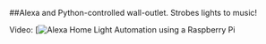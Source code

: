 ##Alexa and Python-controlled wall-outlet. Strobes lights to music!

Video:
[![Alexa Home Light Automation using a Raspberry Pi](https://www.youtube.com/watch?v=T8Irlf5Naxk)
